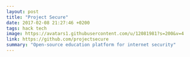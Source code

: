 ```yaml
---
layout: post
title: "Project Secure"
date: 2017-02-08 21:27:46 +0200
tags: hack tech
image: https://avatars1.githubusercontent.com/u/12081981?s=200&v=4
link: https://github.com/projectsecure
summary: "Open-source education platform for internet security"
---
```

